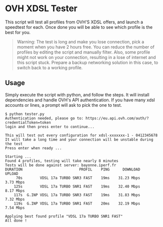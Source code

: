 # OVH XDSL Tester

This script will test all profiles from OVH'S XDSL offers, and launch a speedtest for each.
Once done you will be able to see which profile is the best for you.

> Warning: The test is long and make you lose connection, pick a moment when you have 2 hours free.
You can reduce the number of profiles by editing the script and manually filter. Also, some profile
might not work on your connection, resulting in a lose of internet and this script stuck. Prepare
a backup networking solution in this case, to switch back to a working profile.

## Usage

Simply execute the script with python, and follow the steps.
It will install dependencies and handle OVH's API authentication.
If you have many xdsl accounts or  lines, a prompt will ask to pick the one to test.

    $ python tester.py
    Authentication needed, please go to: https://eu.api.ovh.com/auth/?credentialToken=token
    login and then press enter to continue...

    This will test out every configuration for xdsl-xxxxxxx-1 - 0412345678
    It will take a long time and your connection will be unstable during the test
    Press enter when ready ...

    Starting ...
    Found 4 profiles, testing will take nearly 8 minutes
    Tests will be done against server: bayonne.iperf.fr
    DURATION                          PROFIL    PING      DOWNLOAD        UPLOAD
         70s        VDSL 17a TURBO SNR3 FAST    19ms    31.23 Mbps     3.73 Mbps
        125s        VDSL 17a TURBO SNR1 FAST    19ms    32.40 Mbps     8.17 Mbps
        117s  G.INP VDSL 17a TURBO SNR3 FAST    19ms    31.83 Mbps     7.32 Mbps
        119s  G.INP VDSL 17a TURBO SNR1 FAST    20ms    32.19 Mbps     7.54 Mbps

    Applying best found profile "VDSL 17a TURBO SNR1 FAST"
    All done !



